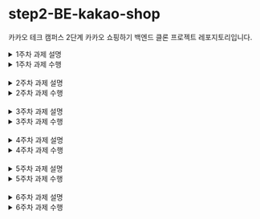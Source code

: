 # step2-BE-kakao-shop
카카오 테크 캠퍼스 2단계 카카오 쇼핑하기 백엔드 클론 프로젝트 레포지토리입니다.

<details>
<summary>1주차 과제 설명</summary>

# 1주차

카카오 테크 캠퍼스 2단계 - BE - 1주차 클론 과제
</br>
</br>

## **과제명**
```
1. 요구사항분석/API요청 및 응답 시나리오 분석
2. 요구사항 추가 반영 및 테이블 설계도
```

## **과제 설명**
```
1. 요구사항 시나리오를 보고 부족해 보이는 기능을 하나 이상 체크하여 README에 내용을 작성하시오.
2. 제시된 화면설계를 보고 해당 화면설계와 배포된 기존 서버의 API주소를 매칭하여 README에 내용을 작성하시오. (카카오 화면설계 시나리오가 있음)
3. 배포된 서버에 모든 API를 POSTMAN으로 요청해본 뒤 응답되는 데이터를 확인하고 부족한 데이터가 무엇인지 체크하여 README에 내용을 작성하시오.
4. 테이블 설계를 하여 README에 ER-Diagram을 추가하여 제출하시오.
```

</br>

## **과제 상세 : 수강생들이 과제를 진행할 때, 유념해야할 것**
아래 항목은 반드시 포함하여 과제 수행해주세요!
>- 부족한 기능에 대한 요구사항을 미리 예상할 수 있는가? (예를 들면 상품등록 api가 기존 요구사항에는 없는데 추후 필요하지는 않을지, 이런 부분들을 생각하였는지) 
>- 요구사항에 맞는 API를 분석하고 사용자 시나리오를 설계하였는가? (예를 들어 배포된 서버와 화면 설계를 제시해줄 예정인데, 특정 버튼을 클릭했을 때 어떤 API가 호출되어야 할지를 아는지)
>- 응답되는 데이터가 프론트앤드 화면에 모두 반영될 수 있는지를 체크하였는가?(예를 들어 배송관련 비용이 있는데, 이런것들이 API에는 없는데 이런 부분을 캐치할 수 있는지)
>- 테이블 설계가 모든 API를 만족할 수 있게 나왔는가? (테이블이 효율적으로 나왔는가 보다는 해당 테이블로 요구사항을 만족할 수 있는지에 대한 여부만)
>- 테이블명이 이해하기 쉽게 만들어졌는가? (상품테이블이 product이면 이해하기 쉽지만, material이라고 하면 이해하기 어렵기 때문)

</br>

## **코드리뷰 관련: PR시, 아래 내용을 포함하여 코멘트 남겨주세요.**
**1. PR 제목과 내용을 아래와 같이 작성 해주세요.**

>- PR 제목 : 부산대BE_라이언_1주차 과제

</br>

**2. PR 내용 :**

>- 코드 작성하면서 어려웠던 점
>- 코드 리뷰 시, 멘토님이 중점적으로 리뷰해줬으면 하는 부분

</details>

<details>
<summary>1주차 과제 수행</summary>

## 1. 부족해 보이는 기능 체크

### 부족해보이는 기능
1. 회원가입 시 이메일 인증 기능
2. 로그인 시 비밀번호 찾기 기능
3. 상품 판매자 기능
   - 상품 등록
   - 상품 수정
   - 상품 삭제
4. 구매자가 상품을 장바구니에 담지 않고, 바로 구매하기 기능
   - 현재는 장바구니에 담아야만 물품 구매가 가능하다
5. 장바구니 아이템 삭제 기능
6. 장바구니의 특정 아이템만 구매 기능
7. 이벤트 진행으로 인한 가격 세일 (원가, 세일가에 대한 표시)

## 2. 화면설계와 API주소 매칭

![](img/week1/1-signup.png)  
- 회원가입 버튼: `POST /signup`
- 이메일 중복 확인 버튼: `POST /check`
<br>
<br>

![](img/week1/1-login.png)  
- 로그인 버튼: `POST /login`
- 회원가입 버튼: `GET /signup`
<br>
<br>

![](img/week1/1-nav.png)
- 쇼핑하기 버튼: `GET /products`
- 장바구니 버튼: `GET /carts`
- 로그아웃 버튼: `POST /logout`
<br>
<br>

![](img/week1/1-main.png)  
- 메인 페이지: `GET /products`
- 상품의 이미지나 설명 클릭: `GET /products/{productId}`
<br>
<br>

![](img/week1/1-detail.png)  
- 상세 페이지 표시: `GET /products/{productId}`
- 장바구니 담기: `POST /carts/add`
<br>
<br>

![](img/week1/1-cart.png)  
- 장바구니 보기: `GET /carts`
- 주문하기 버튼: `POST /carts/update`
<br>
<br>

![](img/week1/1-order.png)  
- 주문상품 정보 보기: `GET /items`
- 결제하기 버튼 클릭: `POST /orders/save`
<br>
<br>

![](img/week1/1-order-complete.png)  
- 주문 결과 확인: `GET /orders/{orderId}`
- 쇼핑 계속하기: `GET /products`
<br>
<br>


## 3. API를 POSTMAN으로 요청해본 뒤 부족한 데이터가 무엇인지 체크

- 이미 장바구니에 존재하는 물품을 또 다시 한번 장바구니에 담으려고 하면, 오류 발생

```json
{
    "success": false,
    "response": null,
    "error": {
        "message": "장바구니 담기 중에 오류가 발생했습니다 : could not execute statement; SQL [n/a]; constraint [\"PUBLIC.UK_CART_OPTION_USER_INDEX_4 ON PUBLIC.CART_TB(USER_ID NULLS FIRST, OPTION_ID NULLS FIRST) VALUES ( /* key:1 */ 1, 1)\"; SQL statement:\ninsert into cart_tb (id, option_id, price, quantity, user_id) values (default, ?, ?, ?, ?) [23505-214]]; nested exception is org.hibernate.exception.ConstraintViolationException: could not execute statement",
        "status": 500
    }
}
```

## 4. 테이블 설계를 하여 README에 ER-Diagram을 추가하여 제출하시오.

![](img/week1/1-ERD.png)


## 5. PDF 과제 (테이블 설계)

### User Table

| Column Name | Data Type    | Nullable | Key | Comment     |
|-------------|--------------|----------|-----|-------------|
| id          | bigint       | NOT NULL | PK  | 고유 ID     |
| username    | varchar(20)  | NOT NULL |     | 사용자 이름 |
| email       | varchar(100) | NOT NULL |     | 이메일      |
| password    | varchar(256) | NOT NULL |     | 패스워드    |
| join_date   | datetime     | NOT NULL |     | 가입일      |
| role        | varchar(20)  | NOT NULL |     | 권한        |

### Product Table

| Column Name | Data Type    | Nullable | Key | Comment       |
|------------|--------------|----------|-----|---------------|
| id         | bigint       | NOT NULL | PK  | 고유 ID       |
| name       | varchar(100) | NOT NULL |     | 제품명        |
| description| varchar(1000) | NOT NULL |    | 제품 설명     | 
| image      | varchar(200) | NOT NULL |     | 제품 사진     |
| price      | int          | NOT NULL |     | 제품 가격     |
| create_date | datetime     | NOT NULL |     | 제품 생성날짜 |
| update_date | datetime     | NOT NULL |     | 제품 수정날짜 |

### Option Table

| Column Name | Data Type    | Nullable | Key | Comment       |
|-------------|--------------|----------|-----|---------------|
| id          | bigint       | NOT NULL | PK  | 고유 ID       |
| product_id  | bigint       | NOT NULL | FK  | 제품 ID       |
| name        | varchar(100) | NOT NULL |     | 옵션명        |
| price       | int          | NOT NULL |     | 옵션 가격     |
| create_date | datetime     | NOT NULL |     | 옵션 생성날짜 |
| update_date | datetime     | NOT NULL |     | 옵션 수정날짜 |

### Cart Table

| Column Name | Data Type | Nullable | Key | Comment   |
|-------------|-----------|----------|-----|-----------|
| id          | bigint    | NOT NULL | PK  | 고유 ID   |
| user_id     | bigint    | NOT NULL | FK  | 유저 ID   |
| option_id   | bigint    | NOT NULL | FK  | 옵션 ID   |
| quantity    | int       | NOT NULL |     | 옵션 수량 |

### Order Table

| Column Name | Data Type | Nullable | Key | Comment    |
|-------------|-----------|----------|-----|------------|
| id          | bigint    | NOT NULL | PK  | 고유 ID    |
| user_id     | bigint    | NOT NULL | FK  | 유저 ID    |
| order_date  | datetime  | NOT NULL |     | 주문 날짜  |

### Item Table (order_item)

| Column Name | Data Type | Nullable | Key | Comment  |
|-------------|-----------|----------|-----|----------|
| id          | bigint    | NOT NULL | PK  | 고유 ID    |
| order_id    | bigint    | NOT NULL | FK  | 주문 ID    |
| option_id   | bigint    | NOT NULL | FK  | 옵션 ID    |
 | price      | int       | NOT NULL |      | 주문 옵션 가격 |
| quantity    | int       | NOT NULL |     | 주문 옵션 수량 |


</details>

<br>

<details>
<summary>2주차 과제 설명</summary>

# 2주차

카카오 테크 캠퍼스 2단계 - BE - 2주차 클론 과제
</br>
</br>

## **과제명**
```
1. 전체 API 주소 설계
2. Mock API Controller 구현
```

## **과제 설명**
```
1. API주소를 설계하여 README에 내용을 작성하시오.
2. 가짜 데이터를 설계하여 응답하는 스프링부트 컨트롤러를 작성하고 소스코드를 업로드하시오.
```

</br>

## **과제 상세 : 수강생들이 과제를 진행할 때, 유념해야할 것**
아래 항목은 반드시 포함하여 과제 수행해주세요!
>- 전체 API 주소 설계가 RestAPI 맞게 설계되었는가? (예를 들어 배포된 서버는 POST와 GET으로만 구현되었는데, 학생들은 PUT과 DELETE도 배울 예정이라 이부분이 반영되었고, 주소가 RestAPI에 맞게 설계되었는지)
>- 가짜 데이터를 설계하여 Mock API를 잘 구현하였는가? (예를 들어 DB연결없이 컨트롤러만 만들어서 배포된 서버의 응답과 동일한 형태로 데이터가 응답되는지 여부)
</br>

## **코드리뷰 관련: PR시, 아래 내용을 포함하여 코멘트 남겨주세요.**
**1. PR 제목과 내용을 아래와 같이 작성 해주세요.**

>- PR 제목 : 부산대BE_라이언_2주차 과제

</br>

**2. PR 내용 :**

>- 코드 작성하면서 어려웠던 점
>- 코드 리뷰 시, 멘토님이 중점적으로 리뷰해줬으면 하는 부분

</details>

<details>
<summary>2주차 과제 수행</summary>

## 1. API 설계

![img.png](week2/img/img.png)
- 만약 `PATCH` 요청을 사용 가능하다면, `POST /carts/update` 대신,  `PATCH /carts` 를 사용했을 것입니다.
  - 왜냐하면, 장바구니를 수정하는 경우는, 보통 장바구니의 수량을 변경하는 작업이기 때문입니다.
  - 장바구니 아이템의 삭제에 관한 API가 존재한다면, `DELETE /carts/{optionId}` 로 수행했을 것입니다.
- 기존의 주어진 API 설계에서, POST, GET으로만의 구현으로 최대한 동사의 사용을 제외하기를 원해서 API를 조금씩 수정하였습니다.

## 2. 가짜 데이터를 설계하여 MOCK API 구현
- 강사님께서 주신 예제 소스코드를 제외하고, 제가 직접 작성한 코드는 다음과 같습니다.
  - week2/Kakao-Backend-Second-DTO/src/main/java/com/example/kakaoshop/cart/
  - week2/Kakao-Backend-Second-DTO/src/main/java/com/example/kakaoshop/order/
  - week2/Kakao-Backend-Second-DTO/src/test/java/com/example/kakaoshop/cart/CartControllerTest.java
- 최대한 강사님께서 주신 예제 소스코드(구조)를 참고하여 작성하였습니다.

</details>

</br>

<details>
<summary>3주차 과제 설명</summary>

# 3주차

카카오 테크 캠퍼스 2단계 - BE - 3주차 클론 과제
</br>
</br>

## **과제명**
```
1. 레포지토리 단위테스트
```

## **과제 설명**
```
1. 레포지토리 단위테스트를 구현하여 소스코드를 제출하시오.
2. 쿼리를 테스트하면서 가장 좋은 쿼리를 작성해보시오.
```

</br>

## **과제 상세 : 수강생들이 과제를 진행할 때, 유념해야할 것**
아래 항목은 반드시 포함하여 과제 수행해주세요!
>- 레포지토리 단위테스트가 구현되었는가?
>- 테스트 메서드끼리 유기적으로 연결되지 않았는가? (테스트는 격리성이 필요하다)
>- Persistene Context를 clear하여서 테스트가 구현되었는가? (더미데이터를 JPA를 이용해서 insert 할 예정인데, 레포지토리 테스트시에 영속화된 데이터 때문에 쿼리를 제대로 보지 못할 수 있기 때문에)
>- 테스트 코드의 쿼리 관련된 메서드가 너무 많은 select를 유발하지 않는지? (적절한 한방쿼리, 효율적인 in query, N+1 문제 등이 해결된 쿼리)
</br>

## **코드리뷰 관련: PR시, 아래 내용을 포함하여 코멘트 남겨주세요.**
**1. PR 제목과 내용을 아래와 같이 작성 해주세요.**

>- PR 제목 : 부산대BE_라이언_3주차 과제

</br>

**2. PR 내용 :**

>- 코드 작성하면서 어려웠던 점
>- 코드 리뷰 시, 멘토님이 중점적으로 리뷰해줬으면 하는 부분

</details>

<details>
<summary>3주차 과제 수행</summary>

## 테스트 목록

### CartJPARepository
- cart_insert_test (장바구니에 없던 옵션 담기)
- cart_update_test (장바구니 수정)
- cart_findByUserId_test (사용자 id로 장바구니 조회)
  - 장바구니 조회 테스트 실행 시, 장바구니를 가진 유저 + 장바구니에 들어있는 옵션 + 장바구니의 옵션의 상품을 모두 한번에 가져오기 위하여, fetch join을 사용하였습니다. 
  - fetch join을 사용하지 않았을 때, 의도치 않은 조회 쿼리가 추가로 나가는 것 같아, fetch join을 사용한 쿼리를 작성하였습니다.
  - (fetch join과, entitygraph를 이용한 쿼리 2가지를 작성하였습니다)
    - 작성할 때, fetch join을 사용하는 방법을 잘 몰라, h2 환경에서 일단 모든 item을 가져오는 SQL을 작성하여 테스트 한 후, 
        chatGPT에게 SQL -> fetch join을 이용한 JPQL로 바꾸어 달라고 요청하였고, 조금 다듬어 실제로 조회쿼리가 덜 나가는 것을 확인했습니다..
- cart_deleteById_success_test (장바구니 삭제 성공)
- cart_deleteById_failed_test (장바구니 삭제 실패: 존재하지 않는 장바구니)


### ItemJPARepository
- orderItem_insert_test (주문 아이템 생성)
- orderItem_selectById_test (pk로 주문 아이템 조회)
- orderItem_selectByOrderId_test (주문번호로 주문 아이템 조회)
- orderItem_selectByOrderId_failed_test (주문번호로 주문 아이템 조회 실패: 존재하지 않는 주문번호)


### OrderJPARepository
- order_selectById_test (주문한 유저 조회)
- order_selectByUserId_test (유저가 주문한 내역 조회)
- order_insert_test (주문 생성)

> 제출 직전, 모든 테스트케이스를 통과한 것을 확인했습니다.

</details>

</br>

<details>
<summary>4주차 과제 설명</summary>

# 4주차

카카오 테크 캠퍼스 2단계 - BE - 4주차 클론 과제
</br>
</br>

## **과제명**
```
1. 컨트롤러 단위 테스트
```

## **과제 설명**
```
1. 컨트롤러 단위테스트를 작성한뒤 소스코드를 업로드하시오.
2. stub을 구현하시오.
```

</br>

## **과제 상세 : 수강생들이 과제를 진행할 때, 유념해야할 것**
아래 항목은 반드시 포함하여 과제 수행해주세요!
>- 컨트롤러 단위테스트가 구현되었는가?
>- Mockito를 이용하여 stub을 구현하였는가?
>- 인증이 필요한 컨트롤러를 테스트할 수 있는가?
>- 200 ok만 체크한 것은 아닌가? (해당 컨트롤러에서 제일 필요한 데이터에 대한 테스트가 구현되었는가?)
</br>

## **코드리뷰 관련: PR시, 아래 내용을 포함하여 코멘트 남겨주세요.**
**1. PR 제목과 내용을 아래와 같이 작성 해주세요.**

>- PR 제목 : 부산대BE_라이언_4주차 과제 

</br>

**2. PR 내용 :**

>- 코드 작성하면서 어려웠던 점
>- 코드 리뷰 시, 멘토님이 중점적으로 리뷰해줬으면 하는 부분

</details>

<details>
<summary>4주차 과제 수행</summary>

> 최대한 주어진 Controller 코드를 활용하여 테스트 코드를 작성하였습니다.

## 테스트 내용

![Alt text](week4/img/testcodes.png)

> JPARepositoryTest, RegexTest를 제외하고 구현하였습니다.

> 특이사항으로는, test/java/com/example/kakao/_core/util/DummyEntity.java 에 FakeStore의 내용을 집어넣었습니다. 이렇게 함으로써, main의 FakeStore에 대한 의존성을 사라지게 만들었고, 테스트끼리의 의존성도 사라지게 만들었습니다.


</details>

</br>

<details>
<summary>5주차 과제 설명</summary>

# 5주차

카카오 테크 캠퍼스 2단계 - BE - 5주차 클론 과제
</br>
</br>

## **과제명**
```
코드 리팩토링
```

## **과제 설명**
```
카카오 쇼핑 프로젝트 전체 코드를 리팩토링한다
 - AOP로 유효성검사 적용하기
 - 구현하기
 - 장바구니 담기 -> 예외 처리하기
 - 장바구니 수정(주문하기) -> 예외처리하기
 - 결재하기 기능 구현 (장바구니가 꼭 초기화 되어야함)
 - 주문결과 확인 기능 구현
```

</br>

## **과제 상세 : 수강생들이 과제를 진행할 때, 유념해야할 것**
아래 항목은 반드시 포함하여 과제 수행해주세요!
>- AOP가 적용되었는가?
>- GlobalExceptionHandler가 적용되었는가?
>- 장바구니 담기시 모든 예외가 처리 완료되었는가?
>- 장바구니 수정시 모든 예외가 처리 완료되었는가?
>- 결재하기와 주문결과 확인 코드가 완료되었는가?
   </br>

## **코드리뷰 관련: PR시, 아래 내용을 포함하여 코멘트 남겨주세요.**
**1. PR 제목과 내용을 아래와 같이 작성 해주세요.**

>- PR 제목 : 부산대BE_라이언_5주차 과제

</br>

**2. PR 내용 :**

>- 코드 작성하면서 어려웠던 점
>- 코드 리뷰 시, 멘토님이 중점적으로 리뷰해줬으면 하는 부분

</details>

<details>
<summary>5주차 과제 수행</summary>

</details>

</br>

<details>
<summary>6주차 과제 설명</summary>

# 6주차

카카오 테크 캠퍼스 2단계 - BE - 6주차 클론 과제
</br>
</br>

## **과제명**
```
1. 카카오 클라우드 배포
```

## **과제 설명**
```
1. 통합테스트를 구현하시오.
2. API문서를 구현하시오. (swagger, restdoc, word로 직접 작성, 공책에 적어서 제출 등 모든 방법이 다 가능합니다)
3. 프론트앤드에 입장을 생각해본뒤 어떤 문서를 가장 원할지 생각해본뒤 API문서를 작성하시오.
4. 카카오 클라우드에 배포하시오.
5. 배포한 뒤 서비스 장애가 일어날 수 있으니, 해당 장애에 대처할 수 있게 로그를 작성하시오. (로그는 DB에 넣어도 되고, 외부 라이브러리를 사용해도 되고, 파일로 남겨도 된다 - 단 장애 발생시 확인을 할 수 있어야 한다)
```

</br>

## **과제 상세 : 수강생들이 과제를 진행할 때, 유념해야할 것**
아래 항목은 반드시 포함하여 과제 수행해주세요!
>- 통합테스트가 구현되었는가?
>- API문서가 구현되었는가?
>- 배포가 정상적으로 되었는가?
>- 서비스에 문제가 발생했을 때, 로그를 통해 문제를 확인할 수 있는가?
</br>

## **코드리뷰 관련: PR시, 아래 내용을 포함하여 코멘트 남겨주세요.**
**1. PR 제목과 내용을 아래와 같이 작성 해주세요.**

>- PR 제목 : 부산대BE_라이언_6주차 과제

</br>

**2. PR 내용 :**

>- 코드 작성하면서 어려웠던 점
>- 코드 리뷰 시, 멘토님이 중점적으로 리뷰해줬으면 하는 부분

</details>

<details>
<summary>6주차 과제 수행</summary>

</details>
